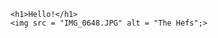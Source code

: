 <!DOCTYPE html>
<html  lang="en-us">
<head>
    <meta chartset="UTF-8">
    <title>Denise Anderson</title>
</head>

<body>

    <h1>Hello!</h1>
    <img src = "IMG_0648.JPG" alt = "The Hefs";>

</body>

</html>
